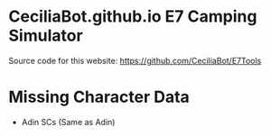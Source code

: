 # CeciliaBot.github.io E7 Camping Simulator

Source code for this website: https://github.com/CeciliaBot/E7Tools

# Missing Character Data
- Adin SCs (Same as Adin)